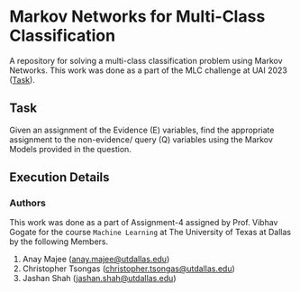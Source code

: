 # Markov Networks for Multi-Class Classification
A repository for solving a multi-class classification problem using Markov Networks. This work was done as a part of the MLC challenge at UAI 2023 ([Task](https://uaicompetition.github.io/uci-2022/competition-entry/new-mlc-challenge/)).


## Task

Given an assignment of the Evidence (E) variables, find the appropriate assignment to the non-evidence/ query (Q) variables using the Markov Models provided in the question.

## Execution Details

### Authors
This work was done as a part of Assignment-4 assigned by Prof. Vibhav Gogate for the course ```Machine Learning``` at The University of Texas at Dallas by the following Members.

1. Anay Majee (anay.majee@utdallas.edu)
2. Christopher Tsongas (christopher.tsongas@utdallas.edu)
3. Jashan Shah (jashan.shah@utdallas.edu)